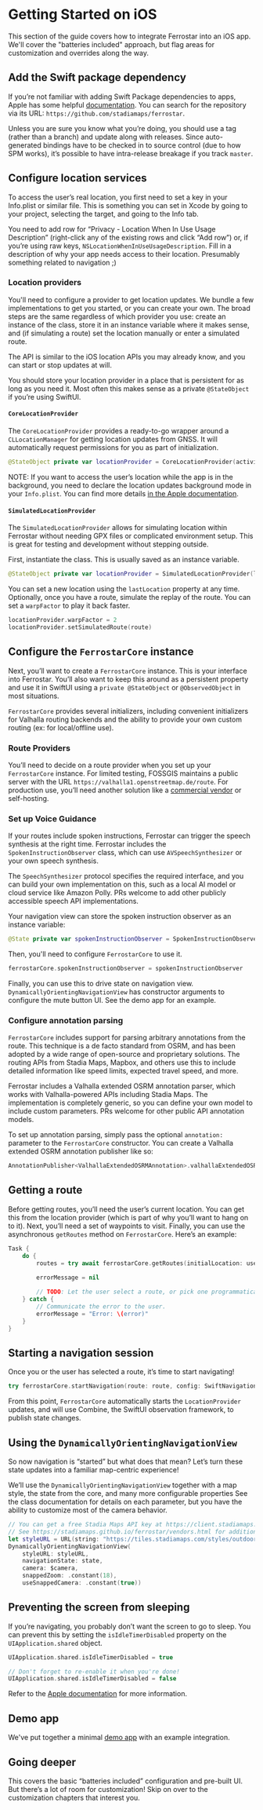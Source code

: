 # Getting Started on iOS

This section of the guide covers how to integrate Ferrostar into an iOS app.
We'll cover the "batteries included" approach, but flag areas for customization and overrides along the way.

## Add the Swift package dependency

If you’re not familiar with adding Swift Package dependencies to apps,
Apple has some helpful [documentation](https://developer.apple.com/documentation/xcode/adding-package-dependencies-to-your-app).
You can search for the repository via its URL:
`https://github.com/stadiamaps/ferrostar`.

Unless you are sure you know what you’re doing, you should use a tag (rather than a branch)
and update along with releases.
Since auto-generated bindings have to be checked in to source control
(due to how SPM works),
it’s possible to have intra-release breakage if you track `master`.

## Configure location services

To access the user’s real location,
you first need to set a key in your Info.plist or similar file.
This is something you can set in Xcode by going to your project,
selecting the target, and going to the Info tab.

You need to add row for “Privacy - Location When In Use Usage Description”
(right-click any of the existing rows and click “Add row”)
or, if you’re using raw keys, `NSLocationWhenInUseUsageDescription`.
Fill in a description of why your app needs access to their location.
Presumably something related to navigation ;)

### Location providers

You'll need to configure a provider to get location updates.
We bundle a few implementations to get you started, or you can create your own.
The broad steps are the same regardless of which provider you use:
create an instance of the class,
store it in an instance variable where it makes sense,
and (if simulating a route) set the location manually or enter a simulated route.

The API is similar to the iOS location APIs you may already know,
and you can start or stop updates at will.

You should store your location provider in a place that is persistent for as long as you need it.
Most often this makes sense as a private `@StateObject` if you’re using SwiftUI.

#### `CoreLocationProvider`

The `CoreLocationProvider` provides a ready-to-go wrapper around a `CLLocationManager`
for getting location updates from GNSS.
It will automatically request permissions for you as part of initialization.

```swift
@StateObject private var locationProvider = CoreLocationProvider(activityType: .otherNavigation, allowBackgroundLocationUpdates: true)
```

NOTE: If you want to access the user’s location while the app is in the background,
you need to declare the location updates background mode in your `Info.plist`.
You can find more details [in the Apple documentation](https://developer.apple.com/documentation/corelocation/handling-location-updates-in-the-background).

#### `SimulatedLocationProvider`

The `SimulatedLocationProvider` allows for simulating location within Ferrostar
without needing GPX files or complicated environment setup.
This is great for testing and development without stepping outside.

First, instantiate the class.
This is usually saved as an instance variable.

```swift
@StateObject private var locationProvider = SimulatedLocationProvider(location: initialLocation)
```

You can set a new location using the `lastLocation` property at any time.
Optionally, once you have a route, simulate the replay of the route.
You can set a `warpFactor` to play it back faster.

```swift
locationProvider.warpFactor = 2
locationProvider.setSimulatedRoute(route)
```

## Configure the `FerrostarCore` instance

Next, you’ll want to create a `FerrostarCore` instance.
This is your interface into Ferrostar.
You’ll also want to keep this around as a persistent property
and use it in SwiftUI using a `private @StateObject` or `@ObservedObject`
in most situations.

`FerrostarCore` provides several initializers,
including convenient initializers for Valhalla routing backends
and the ability to provide your own custom routing (ex: for local/offline use).

### Route Providers

You’ll need to decide on a route provider when you set up your `FerrostarCore` instance.
For limited testing, FOSSGIS maintains a public server with the URL `https://valhalla1.openstreetmap.de/route`.
For production use, you’ll need another solution like a [commercial vendor](./vendors.md)
or self-hosting.

### Set up Voice Guidance

If your routes include spoken instructions,
Ferrostar can trigger the speech synthesis at the right time.
Ferrostar includes the `SpokenInstructionObserver` class, 
which can use `AVSpeechSynthesizer` or your own speech synthesis.

The `SpeechSynthesizer` protocol
specifies the required interface,
and you can build your own implementation on this,
such as a local AI model or cloud service like Amazon Polly.
PRs welcome to add other publicly accessible speech API implementations.

Your navigation view can store the spoken instruction observer as an instance variable:

```swift
@State private var spokenInstructionObserver = SpokenInstructionObserver.initAVSpeechSynthesizer(isMuted: false)
```

Then, you'll need to configure `FerrostarCore` to use it.

```swift
ferrostarCore.spokenInstructionObserver = spokenInstructionObserver
```

Finally, you can use this to drive state on navigation view.
`DynamicallyOrientingNavigationView` has constructor arguments to configure the mute button UI.
See the demo app for an example.

### Configure annotation parsing

`FerrostarCore` includes support for parsing arbitrary annotations
from the route.
This technique is a de facto standard from OSRM,
and has been adopted by a wide range of open-source and proprietary solutions.
The routing APIs from Stadia Maps, Mapbox, and others
use this to include detailed information like speed limits,
expected travel speed, and more.

Ferrostar includes a Valhalla extended OSRM annotation parser,
which works with Valhalla-powered APIs including Stadia Maps.
The implementation is completely generic,
so you can define your own model to include custom parameters.
PRs welcome for other public API annotation models.

To set up annotation parsing,
simply pass the optional `annotation:` parameter
to the `FerrostarCore` constructor.
You can create a Valhalla extended OSRM annotation publisher like so:

```swift
AnnotationPublisher<ValhallaExtendedOSRMAnnotation>.valhallaExtendedOSRM()
```

## Getting a route

Before getting routes, you’ll need the user’s current location.
You can get this from the location provider (which is part of why you’ll want to hang on to it).
Next, you’ll need a set of waypoints to visit.
Finally, you can use the asynchronous `getRoutes` method on `FerrostarCore`.
Here’s an example:

```swift
Task {
    do {
        routes = try await ferrostarCore.getRoutes(initialLocation: userLocation, waypoints: [Waypoint(coordinate: GeographicCoordinate(cl: loc.location), kind: .break)])

        errorMessage = nil
        
        // TODO: Let the user select a route, or pick one programmatically
    } catch {
        // Communicate the error to the user.
        errorMessage = "Error: \(error)"
    }
}
```


## Starting a navigation session

Once you or the user has selected a route, it’s time to start navigating!

```swift
try ferrostarCore.startNavigation(route: route, config: SwiftNavigationControllerConfig(stepAdvance: .relativeLineStringDistance(minimumHorizontalAccuracy: 32, automaticAdvanceDistance: 10), routeDeviationTracking: .staticThreshold(minimumHorizontalAccuracy: 25, maxAcceptableDeviation: 25)))
```

From this point, `FerrostarCore` automatically starts the `LocationProvider` updates,
and will use Combine, the SwiftUI observation framework, to publish state changes.

## Using the `DynamicallyOrientingNavigationView`

So now navigation is “started” but what does that mean?
Let’s turn these state updates into a familiar map-centric experience!

We’ll use the `DynamicallyOrientingNavigationView` together with a map style,
the state from the core, and many more configurable properties
See the class documentation for details on each parameter,
but you have the ability to customize most of the camera behavior.

```swift
// You can get a free Stadia Maps API key at https://client.stadiamaps.com
// See https://stadiamaps.github.io/ferrostar/vendors.html for additional vendors
let styleURL = URL(string: "https://tiles.stadiamaps.com/styles/outdoors.json?api_key=\(stadiaMapsAPIKey)")!
DynamicallyOrientingNavigationView(
    styleURL: styleURL,
    navigationState: state,
    camera: $camera,
    snappedZoom: .constant(18),
    useSnappedCamera: .constant(true))
```

## Preventing the screen from sleeping

If you’re navigating, you probably don’t want the screen to go to sleep.
You can prevent this by setting the `isIdleTimerDisabled` property on the `UIApplication.shared` object.

```swift
UIApplication.shared.isIdleTimerDisabled = true

// Don't forget to re-enable it when you're done!
UIApplication.shared.isIdleTimerDisabled = false
```

Refer to the [Apple documentation](https://developer.apple.com/documentation/uikit/uiapplication/1623070-isidletimerdisabled) for more information.

## Demo app

We've put together a minimal [demo app](https://github.com/stadiamaps/ferrostar/tree/main/apple/DemoApp) with an example integration.

## Going deeper

This covers the basic “batteries included” configuration and pre-built UI.
But there’s a lot of room for customization!
Skip on over to the customization chapters that interest you.
